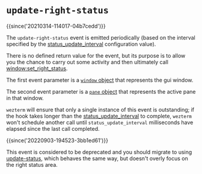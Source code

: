 # `update-right-status`

{{since('20210314-114017-04b7cedd')}}

The `update-right-status` event is emitted periodically (based on the
interval specified by the [status_update_interval](../config/status_update_interval.md)
configuration value).

There is no defined return value for the event, but its purpose is to allow
you the chance to carry out some activity and then ultimately call
[window:set_right_status](../window/set_right_status.md).

The first event parameter is a [`window` object](../window/index.md) that
represents the gui window.

The second event parameter is a [`pane` object](../pane/index.md) that
represents the active pane in that window.

`wezterm` will ensure that only a single instance of this event is outstanding;
if the hook takes longer than the
[status_update_interval](../config/status_update_interval.md) to complete,
`wezterm` won't schedule another call until `status_update_interval`
milliseconds have elapsed since the last call completed.

{{since('20220903-194523-3bb1ed61')}}

This event is considered to be deprecated and you should migrate
to using [update-status](update-status.md), which behaves the
same way, but doesn't overly focus on the right status area.

